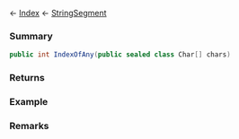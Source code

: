← [Index](Api-Index) ← [StringSegment](VRage.Game.ModAPI.Ingame.Utilities.StringSegment)

### Summary

```csharp
public int IndexOfAny(public sealed class Char[] chars)
```

### Returns

### Example

### Remarks

